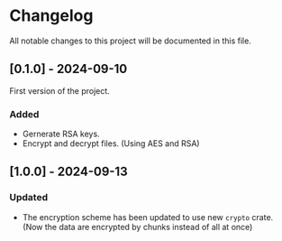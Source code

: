 # Changelog

All notable changes to this project will be documented in this file.

## [0.1.0] - 2024-09-10
First version of the project.
### Added
- Gernerate RSA keys.
- Encrypt and decrypt files. (Using AES and RSA)

## [1.0.0] - 2024-09-13

### Updated
- The encryption scheme has been updated to use new `crypto` crate. (Now the data are encrypted
  by chunks instead of all at once)